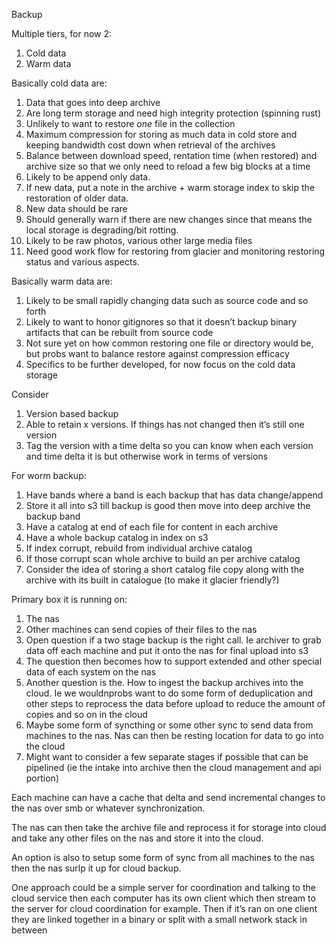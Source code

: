 Backup

Multiple tiers, for now 2:
1. Cold data
2. Warm data

Basically cold data are:
1. Data that goes into deep archive
2. Are long term storage and need high integrity protection (spinning rust)
3. Unlikely to want to restore *one* file in the collection
4. Maximum compression for storing as much data in cold store and keeping bandwidth cost down when retrieval of the archives
5. Balance between download speed, rentation time (when restored) and archive size so that we only need to reload a few big blocks at a time
6. Likely to be append only data.
7. If new data, put a note in the archive + warm storage index to skip the restoration of older data.
8. New data should be rare
9. Should generally warn if there are new changes since that means the local storage is degrading/bit rotting.
10. Likely to be raw photos, various other large media files
11. Need good work flow for restoring from glacier and monitoring restoring status and various aspects.

Basically warm data are:
1. Likely to be small rapidly changing data such as source code and so forth
2. Likely to want to honor gitignores so that it doesn’t backup binary artifacts that can be rebuilt from source code
3. Not sure yet on how common restoring one file or directory would be, but probs want to balance restore against compression efficacy 
4. Specifics to be further developed, for now focus on the cold data storage


Consider
1. Version based backup
2. Able to retain x versions. If things has not changed then it’s still one version
3. Tag the version with a time delta so you can know when each version and time delta it is but otherwise work in terms of versions 


For worm backup:
1. Have bands where a band is each backup that has data change/append
2. Store it all into s3 till backup is good then move into deep archive the backup band
3. Have a catalog at end of each file for content in each archive
4. Have a whole backup catalog in index on s3
5. If index corrupt, rebuild from individual archive catalog
6. If those corrupt scan whole archive to build an per archive catalog
7. Consider the idea of storing a short catalog file copy along with the archive with its built in catalogue (to make it glacier friendly?)



Primary box it is running on:
1. The nas
2. Other machines can send copies of their files to the nas
3. Open question if a two stage backup is the right call. Ie archiver to grab data off each machine and put it onto the nas for final upload into s3
4. The question then becomes how to support extended and other special data of each system on the nas
5. Another question is the. How to ingest the backup archives into the cloud. Ie we wouldnprobs want to do some form of deduplication and other steps to reprocess the data before upload to reduce the amount of copies and so on in the cloud
6. Maybe some form of syncthing or some other sync to send data from machines to the nas. Nas can then be resting location for data to go into the cloud
7. Might want to consider a few separate stages if possible that can be pipelined (ie the intake into archive then the cloud management and api portion)

Each machine can have a cache that delta and send incremental changes to the nas over smb or whatever synchronization.

The nas can then take the archive file and reprocess it for storage into cloud and take any other files on the nas and store it into the cloud.

An option is also to setup some form of sync from all machines to the nas then the nas surlp it up for cloud backup.



One approach could be a simple server for coordination and talking to the cloud service then each computer has its own client which then stream to the server for cloud coordination for example. Then if it’s ran on one client they are linked together in a binary or split with a small network stack in between
